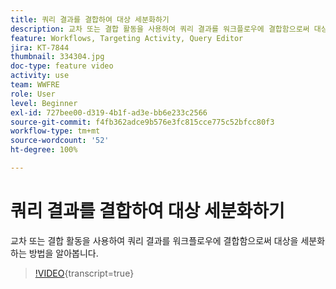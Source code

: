 ```yaml
---
title: 쿼리 결과를 결합하여 대상 세분화하기
description: 교차 또는 결합 활동을 사용하여 쿼리 결과를 워크플로우에 결합함으로써 대상을 세분화하는 방법을 알아봅니다.
feature: Workflows, Targeting Activity, Query Editor
jira: KT-7844
thumbnail: 334304.jpg
doc-type: feature video
activity: use
team: WWFRE
role: User
level: Beginner
exl-id: 727bee00-d319-4b1f-ad3e-bb6e233c2566
source-git-commit: f4fb362adce9b576e3fc815cce775c52bfcc80f3
workflow-type: tm+mt
source-wordcount: '52'
ht-degree: 100%

---
```


# 쿼리 결과를 결합하여 대상 세분화하기

교차 또는 결합 활동을 사용하여 쿼리 결과를 워크플로우에 결합함으로써 대상을 세분화하는 방법을 알아봅니다.

>[!VIDEO](https://video.tv.adobe.com/v/334304?quality=12&learn=on){transcript=true}
